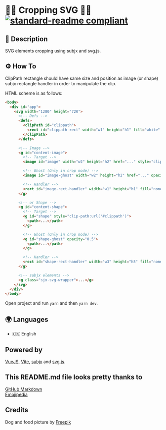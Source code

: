 # 🧑‍💻 Cropping SVG 🧑‍💻 [![standard-readme compliant](https://img.shields.io/badge/readme%20style-standard-brightgreen.svg?style=flat-square)](https://github.com/RichardLitt/standard-readme)

## 🔖 Description

SVG elements cropping using subjx and svg.js.

## ⚙️ How To

ClipPath rectangle should have same size and position as image (or shape) subjx rectangle handler in order to manipulate the clip.

HTML scheme is as follows:

```html
<body>
  <div id="app">
    <svg width="1280" height="720">
      <!-- Defs -->
      <defs>
        <clipPath id="clippath">
          <rect id="clippath-rect" width="w1" height="h1" fill="white" />
        </clipPath>
      </defs>

      <!-- Image -->
      <g id="content-image">
        <!-- Target -->
        <image id="image" width="w2" height="h2" href="..." style="clip-path:url('#clippath')"></image>

        <!-- Ghost (Only in crop mode) -->
        <image id="image-ghost" width="w2" height="h2" href="..." opacity="0.5"></image>

        <!-- Handler -->
        <rect id="image-rect-handler" width="w1" height="h1" fill="none" stroke="#ed1450" stroke-width="4px" class="sjx-drag" />
      </g>

      <!-- or Shape -->
      <g id="content-shape">
        <!-- Target -->
        <g id="shape" style="clip-path:url('#clippath')">
          <path>...</path>
        </g>

        <!-- Ghost (Only in crop mode) -->
        <g id="shape-ghost" opacity="0.5">
          <path>...</path>
        </g>

        <!-- Handler -->
        <rect id="shape-rect-handler" width="w3" height="h3" fill="none" stroke="#ed1450" stroke-width="4px" class="sjx-drag" />
      </g>

      <!-- subjx elements -->
      <g class="sjx-svg-wrapper">...</g>
    </svg>
  </div>
</body>
```

Open project and run `yarn` and then `yarn dev`.

## 🌍 Languages

- 🇺🇸 English

## Powered by

[VueJS](https://vuejs.org/), [Vite](https://github.com/vitejs/vite), [subjx](https://github.com/nichollascarter/subjx) and [svg.js](https://svgjs.com/docs/2.7/).

## This README.md file looks pretty thanks to

[GitHub Markdown](https://guides.github.com/features/mastering-markdown/) \
[Emojipedia](https://emojipedia.org/)

## Credits

Dog and food picture by [Freepik](https://www.freepik.es/)
